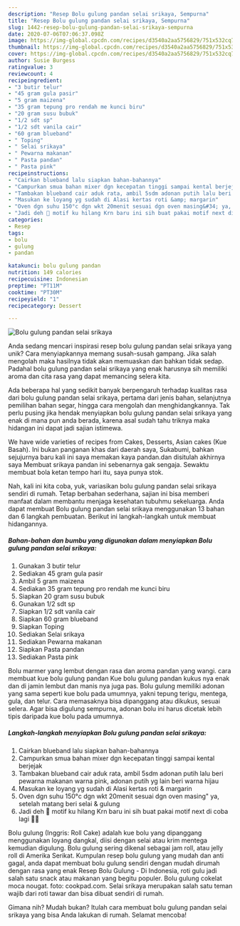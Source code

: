 ```yaml
---
description: "Resep Bolu gulung pandan selai srikaya, Sempurna"
title: "Resep Bolu gulung pandan selai srikaya, Sempurna"
slug: 1442-resep-bolu-gulung-pandan-selai-srikaya-sempurna
date: 2020-07-06T07:06:37.098Z
image: https://img-global.cpcdn.com/recipes/d3540a2aa5756829/751x532cq70/bolu-gulung-pandan-selai-srikaya-foto-resep-utama.jpg
thumbnail: https://img-global.cpcdn.com/recipes/d3540a2aa5756829/751x532cq70/bolu-gulung-pandan-selai-srikaya-foto-resep-utama.jpg
cover: https://img-global.cpcdn.com/recipes/d3540a2aa5756829/751x532cq70/bolu-gulung-pandan-selai-srikaya-foto-resep-utama.jpg
author: Susie Burgess
ratingvalue: 3
reviewcount: 4
recipeingredient:
- "3 butir telur"
- "45 gram gula pasir"
- "5 gram maizena"
- "35 gram tepung pro rendah me kunci biru"
- "20 gram susu bubuk"
- "1/2 sdt sp"
- "1/2 sdt vanila cair"
- "60 gram blueband"
- " Toping"
- " Selai srikaya"
- " Pewarna makanan"
- " Pasta pandan"
- " Pasta pink"
recipeinstructions:
- "Cairkan blueband lalu siapkan bahan-bahannya"
- "Campurkan smua bahan mixer dgn kecepatan tinggi sampai kental berjejak"
- "Tambakan blueband cair aduk rata, ambil 5sdm adonan putih lalu beri pewarna makanan warna pink, adonan putih yg lain beri warna hijau"
- "Masukan ke loyang yg sudah di Alasi kertas roti &amp; margarin"
- "Oven dgn suhu 150°c dgn wkt 20menit sesuai dgn oven masing&#34; ya, setelah matang beri selai &amp; gulung"
- "Jadi deh 💃 motif ku hilang Krn baru ini sih buat pakai motif next di coba lagi 🤣🤭"
categories:
- Resep
tags:
- bolu
- gulung
- pandan

katakunci: bolu gulung pandan 
nutrition: 149 calories
recipecuisine: Indonesian
preptime: "PT11M"
cooktime: "PT30M"
recipeyield: "1"
recipecategory: Dessert

---
```



![Bolu gulung pandan selai srikaya](https://img-global.cpcdn.com/recipes/d3540a2aa5756829/751x532cq70/bolu-gulung-pandan-selai-srikaya-foto-resep-utama.jpg)

Anda sedang mencari inspirasi resep bolu gulung pandan selai srikaya yang unik? Cara menyiapkannya memang susah-susah gampang. Jika salah mengolah maka hasilnya tidak akan memuaskan dan bahkan tidak sedap. Padahal bolu gulung pandan selai srikaya yang enak harusnya sih memiliki aroma dan cita rasa yang dapat memancing selera kita.

Ada beberapa hal yang sedikit banyak berpengaruh terhadap kualitas rasa dari bolu gulung pandan selai srikaya, pertama dari jenis bahan, selanjutnya pemilihan bahan segar, hingga cara mengolah dan menghidangkannya. Tak perlu pusing jika hendak menyiapkan bolu gulung pandan selai srikaya yang enak di mana pun anda berada, karena asal sudah tahu triknya maka hidangan ini dapat jadi sajian istimewa.

We have wide varieties of recipes from Cakes, Desserts, Asian cakes (Kue Basah). Ini bukan panganan khas dari daerah saya, Sukabumi, bahkan sejujurnya baru kali ini saya memakan kaya pandan.dan disitulah akhirnya saya Membuat srikaya pandan ini sebenarnya gak sengaja. Sewaktu membuat bola ketan tempo hari itu, saya punya stok.


Nah, kali ini kita coba, yuk, variasikan bolu gulung pandan selai srikaya sendiri di rumah. Tetap berbahan sederhana, sajian ini bisa memberi manfaat dalam membantu menjaga kesehatan tubuhmu sekeluarga. Anda dapat membuat Bolu gulung pandan selai srikaya menggunakan 13 bahan dan 6 langkah pembuatan. Berikut ini langkah-langkah untuk membuat hidangannya.

<!--inarticleads1-->

##### Bahan-bahan dan bumbu yang digunakan dalam menyiapkan Bolu gulung pandan selai srikaya:

1. Gunakan 3 butir telur
1. Sediakan 45 gram gula pasir
1. Ambil 5 gram maizena
1. Sediakan 35 gram tepung pro rendah me kunci biru
1. Siapkan 20 gram susu bubuk
1. Gunakan 1/2 sdt sp
1. Siapkan 1/2 sdt vanila cair
1. Siapkan 60 gram blueband
1. Siapkan  Toping
1. Sediakan  Selai srikaya
1. Sediakan  Pewarna makanan
1. Siapkan  Pasta pandan
1. Sediakan  Pasta pink


Bolu marmer yang lembut dengan rasa dan aroma pandan yang wangi. cara membuat kue bolu gulung pandan Kue bolu gulung pandan kukus nya enak dan di jamin lembut dan manis nya juga pas. Bolu gulung memiliki adonan yang sama seperti kue bolu pada umumnya, yakni tepung terigu, mentega, gula, dan telur. Cara memasaknya bisa dipanggang atau dikukus, sesuai selera. Agar bisa digulung sempurna, adonan bolu ini harus dicetak lebih tipis daripada kue bolu pada umumnya. 

<!--inarticleads2-->

##### Langkah-langkah menyiapkan Bolu gulung pandan selai srikaya:

1. Cairkan blueband lalu siapkan bahan-bahannya
1. Campurkan smua bahan mixer dgn kecepatan tinggi sampai kental berjejak
1. Tambakan blueband cair aduk rata, ambil 5sdm adonan putih lalu beri pewarna makanan warna pink, adonan putih yg lain beri warna hijau
1. Masukan ke loyang yg sudah di Alasi kertas roti &amp; margarin
1. Oven dgn suhu 150°c dgn wkt 20menit sesuai dgn oven masing&#34; ya, setelah matang beri selai &amp; gulung
1. Jadi deh 💃 motif ku hilang Krn baru ini sih buat pakai motif next di coba lagi 🤣🤭


Bolu gulung (Inggris: Roll Cake) adalah kue bolu yang dipanggang menggunakan loyang dangkal, diisi dengan selai atau krim mentega kemudian digulung. Bolu gulung sering dikenal sebagai jam roll, atau jelly roll di Amerika Serikat. Kumpulan resep bolu gulung yang mudah dan anti gagal, anda dapat membuat bolu gulung sendiri dengan mudah dirumah dengan rasa yang enak Resep Bolu Gulung - Di Indonesia, roti gulu jadi salah satu snack atau makanan yang begitu populer. Bolu gulung cokelat moca nougat. foto: cookpad.com. Selai srikaya merupakan salah satu teman wajib dari roti tawar dan bisa dibuat sendiri di rumah. 

Gimana nih? Mudah bukan? Itulah cara membuat bolu gulung pandan selai srikaya yang bisa Anda lakukan di rumah. Selamat mencoba!

